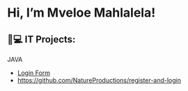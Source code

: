 <h1>Hi, I’m Mveloe Mahlalela! </h1>

<h2>👨💻 IT Projects:</h2>

JAVA</b>
  - [Login Form](https://github.com/NatureProductions/register-and-login])
  - https://github.com/NatureProductions/register-and-login


